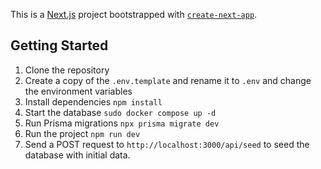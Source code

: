 This is a [Next.js](https://nextjs.org) project bootstrapped with [`create-next-app`](https://nextjs.org/docs/app/api-reference/cli/create-next-app).

## Getting Started

1. Clone the repository
2. Create a copy of the `.env.template` and rename it to `.env` and change the environment variables
3. Install dependencies `npm install`
4. Start the database `sudo docker compose up -d`
5. Run Prisma migrations `npx prisma migrate dev`
6. Run the project `npm run dev`
7. Send a POST request to `http://localhost:3000/api/seed` to seed the database with initial data.
